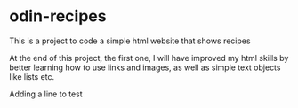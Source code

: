 # odin-recipes
This is a project to code a simple html website that shows recipes

At the end of this project, the first one, I will have improved my html skills by better learning how to use links and images, as well as simple text objects like lists etc.

Adding a line to test

